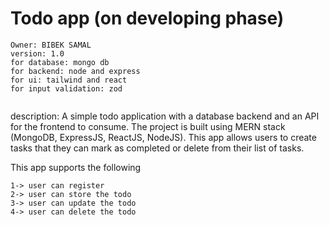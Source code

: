 # Todo app (on developing phase)

```
Owner: BIBEK SAMAL
version: 1.0
for database: mongo db
for backend: node and express
for ui: tailwind and react
for input validation: zod


```
description: A simple todo application with a database backend and an API for the frontend to consume. The project is built using MERN stack (MongoDB, ExpressJS, ReactJS, NodeJS). This app allows users to create tasks that they can mark as completed or delete from their list of tasks.

This app supports the following
```
1-> user can register
2-> user can store the todo
3-> user can update the todo
4-> user can delete the todo
```
